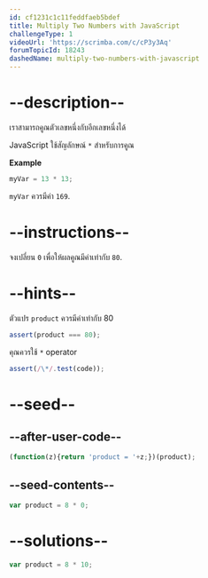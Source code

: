 ```yaml
---
id: cf1231c1c11feddfaeb5bdef
title: Multiply Two Numbers with JavaScript
challengeType: 1
videoUrl: 'https://scrimba.com/c/cP3y3Aq'
forumTopicId: 18243
dashedName: multiply-two-numbers-with-javascript
---
```


# --description--

เราสามารถคูณตัวเลขหนึ่งกับอีกเลขหนึ่งได้

JavaScript ใช้สัญลักษณ์ `*` สำหรับการคูณ

**Example**

```js
myVar = 13 * 13;
```

`myVar` ควรมีค่า `169`.

# --instructions--

จงเปลี่ยน `0` เพื่อให้ผลคูณมีค่าเท่ากับ `80`.

# --hints--

ตัวแปร `product` ควรมีค่าเท่ากับ 80

```js
assert(product === 80);
```

คุณควรใช้ `*` operator

```js
assert(/\*/.test(code));
```

# --seed--

## --after-user-code--

```js
(function(z){return 'product = '+z;})(product);
```

## --seed-contents--

```js
var product = 8 * 0;
```

# --solutions--

```js
var product = 8 * 10;
```
